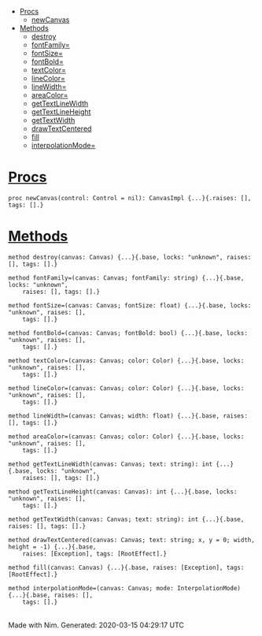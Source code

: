-   [Procs](#12)
    -   [newCanvas](#newCanvas%2CControl "newCanvas(control: Control = nil): CanvasImpl")
-   [Methods](#14)
    -   [destroy](#destroy.e%2CCanvas "destroy(canvas: Canvas)")
    -   [fontFamily=](#fontFamily%3D.e%2CCanvas%2Cstring "fontFamily=(canvas: Canvas; fontFamily: string)")
    -   [fontSize=](#fontSize%3D.e%2CCanvas%2Cfloat "fontSize=(canvas: Canvas; fontSize: float)")
    -   [fontBold=](#fontBold%3D.e%2CCanvas%2Cbool "fontBold=(canvas: Canvas; fontBold: bool)")
    -   [textColor=](#textColor%3D.e%2CCanvas%2CColor "textColor=(canvas: Canvas; color: Color)")
    -   [lineColor=](#lineColor%3D.e%2CCanvas%2CColor "lineColor=(canvas: Canvas; color: Color)")
    -   [lineWidth=](#lineWidth%3D.e%2CCanvas%2Cfloat "lineWidth=(canvas: Canvas; width: float)")
    -   [areaColor=](#areaColor%3D.e%2CCanvas%2CColor "areaColor=(canvas: Canvas; color: Color)")
    -   [getTextLineWidth](#getTextLineWidth.e%2CCanvas%2Cstring "getTextLineWidth(canvas: Canvas; text: string): int")
    -   [getTextLineHeight](#getTextLineHeight.e%2CCanvas "getTextLineHeight(canvas: Canvas): int")
    -   [getTextWidth](#getTextWidth.e%2CCanvas%2Cstring "getTextWidth(canvas: Canvas; text: string): int")
    -   [drawTextCentered](#drawTextCentered.e%2CCanvas%2Cstring%2Cint%2Cint "drawTextCentered(canvas: Canvas; text: string; x, y = 0; width, height = -1)")
    -   [fill](#fill.e%2CCanvas "fill(canvas: Canvas)")
    -   [interpolationMode=](#interpolationMode%3D.e%2CCanvas%2CInterpolationMode "interpolationMode=(canvas: Canvas; mode: InterpolationMode)")

[Procs](#12)
============

    proc newCanvas(control: Control = nil): CanvasImpl {...}{.raises: [], tags: [].}

[Methods](#14)
==============

    method destroy(canvas: Canvas) {...}{.base, locks: "unknown", raises: [], tags: [].}

    method fontFamily=(canvas: Canvas; fontFamily: string) {...}{.base, locks: "unknown",
        raises: [], tags: [].}

    method fontSize=(canvas: Canvas; fontSize: float) {...}{.base, locks: "unknown", raises: [],
        tags: [].}

    method fontBold=(canvas: Canvas; fontBold: bool) {...}{.base, locks: "unknown", raises: [],
        tags: [].}

    method textColor=(canvas: Canvas; color: Color) {...}{.base, locks: "unknown", raises: [],
        tags: [].}

    method lineColor=(canvas: Canvas; color: Color) {...}{.base, locks: "unknown", raises: [],
        tags: [].}

    method lineWidth=(canvas: Canvas; width: float) {...}{.base, raises: [], tags: [].}

    method areaColor=(canvas: Canvas; color: Color) {...}{.base, locks: "unknown", raises: [],
        tags: [].}

    method getTextLineWidth(canvas: Canvas; text: string): int {...}{.base, locks: "unknown",
        raises: [], tags: [].}

    method getTextLineHeight(canvas: Canvas): int {...}{.base, locks: "unknown", raises: [],
        tags: [].}

    method getTextWidth(canvas: Canvas; text: string): int {...}{.base, raises: [], tags: [].}

    method drawTextCentered(canvas: Canvas; text: string; x, y = 0; width, height = -1) {...}{.base,
        raises: [Exception], tags: [RootEffect].}

    method fill(canvas: Canvas) {...}{.base, raises: [Exception], tags: [RootEffect].}

    method interpolationMode=(canvas: Canvas; mode: InterpolationMode) {...}{.base, raises: [],
        tags: [].}

\
 Made with Nim. Generated: 2020-03-15 04:29:17 UTC
